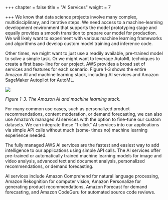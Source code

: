 +++
chapter = false
title = "AI Services"
weight = 7

+++
We know that data science projects involve many complex, multidisciplinary, and iterative steps. We need access to a machine-learning development environment that supports the model prototyping stage and equally provides a smooth transition to prepare our model for production. We will likely want to experiment with various machine learning frameworks and algorithms and develop custom model training and inference code.

Other times, we might want to just use a readily available, pre-trained model to solve a simple task. Or we might want to leverage AutoML techniques to create a first base‐ line for our project. AWS provides a broad set of services and features for each scenario. Figure 1-3 shows the entire Amazon AI and machine learning stack, including AI services and Amazon SageMaker Autopilot for AutoML.

![](/images/ai-services.png)

_Figure 1-3. The Amazon AI and machine learning stack._

For many common use cases, such as personalized product recommendations, content moderation, or demand forecasting, we can also use Amazon’s managed AI services with the option to fine-tune our custom datasets. We can integrate these “1-click” AI services into our applications via simple API calls without much (some‐ times no) machine learning experience needed.

The fully managed AWS AI services are the fastest and easiest way to add intelligence to our applications using simple API calls. The AI services offer pre-trained or automatically trained machine learning models for image and video analysis, advanced text and document analysis, personalized recommendations, or demand forecasting.

AI services include Amazon Comprehend for natural language processing, Amazon Rekognition for computer vision, Amazon Personalize for generating product recommendations, Amazon Forecast for demand forecasting, and Amazon CodeGuru for automated source code reviews.